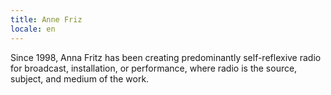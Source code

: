 ```yaml
---
title: Anne Friz
locale: en
---
```


Since 1998, Anna Fritz has been creating predominantly self-reflexive radio for broadcast, installation, or performance, where radio is the source, subject, and medium of the work.

